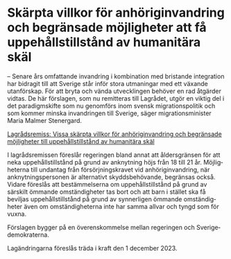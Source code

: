 # Skärpta villkor för anhöriginvandring och begränsade möjligheter att få uppehållstillstånd av humanitära skäl

– Senare års omfattande invandring i kombination med bristande integration har bidragit till att Sverige står inför stora utmaningar med ett växande utanförskap. För att bryta och vända utveck­lingen behöver en rad åtgärder vidtas. De här förslagen, som nu remit­teras till Lagrådet, utgör en viktig del i det paradigm­skifte som nu genomförs inom svensk migrations­politik och som kommer minska invand­ringen till Sverige, säger migrations­minister Maria Malmer Stenergard.

[Lagrådsremiss: Vissa skärpta villkor för anhörig­invandring och begränsade möjligheter till uppe­hålls­tillstånd av humanitära skäl](/rattsliga-dokument/lagradsremiss/2023/07/vissa-skarpta-villkor-for-anhoriginvandring-och-begransade-mojligheter-till-uppehallstillstand-av-humanitara-skal/ "Vissa skärpta villkor för anhöriginvandring och begränsade möjligheter till uppehållstillstånd av humanitära skäl")

I lagråds­remissen föreslår regeringen bland annat att ålders­gränsen för att neka uppe­hålls­tillstånd på grund av anknyt­ning höjs från 18 till 21 år. Möjlig­heterna till undantag från försörj­nings­kravet vid anhörig­invandring, när anknyt­nings­personen är alternativt skydds­behövande, begränsas också. Vidare föreslås att bestäm­melserna om uppe­hålls­tillstånd på grund av särskilt ömmande omständig­heter tas bort och att barn i stället ska få beviljas uppe­hålls­tillstånd på grund av synner­ligen ömmande omstän­dig­heter även om omstän­dig­heterna inte har samma allvar och tyngd som för vuxna.

Förslagen bygger på en överens­kommelse mellan regeringen och Sverige­demokraterna.

Lagändringarna föreslås träda i kraft den 1 december 2023.
